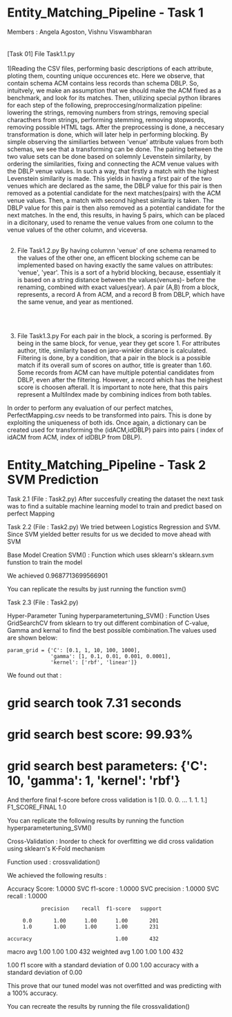 # Entity_Matching_Pipeline - Task 1
Members :
Angela Agoston,
Vishnu Viswambharan <br/><br/><br/>
[Task 01] File Task1.1.py <br/><br/>
1)Reading the CSV files, performing basic descriptions of each attribute, ploting them, counting unique occurences etc.
Here we observe, that contain schema ACM contains less records than schema DBLP. So, intuitvely, we make an assumption that we should make the ACM fixed as a benchmark, 
and look for its matches.
Then, utilizing special python librares for each step of the following, preproccesing/normalization pipeline: lowering the strings, removing numbers from strings, 
removing special characthers from strings, performing stemming, removing stopwords, removing possible HTML tags.
After the preprocessing is done, a neccesary transformation is done, which will later help in performing blocking.
By simple observing the similiarties between 'venue' attribute values from both schemas, we see that a transforming can be done. 
The pairing between the two value sets can be done based on solemnly Levenstein similarity, by ordering the similarities, fixing and connecting the ACM venue values with the DBLP 
venue values. In such a way, that firstly a match with the highest Levenstein similarity is made. This yields in having a first pair of the two venues which are declared as the same,
the DBLP value for this pair is then removed as a potential candidate for the next matches(pairs) with the ACM venue values. Then, a match with second highest similarity is taken.
The DBLP value for this pair is then also removed as a potential candidate for the next matches. In the end, this results, in having 5 pairs, which can be placed in a dicitonary,
used to rename the venue values from one column to the venue values of the other column, and viceversa. 
<br/>
<br/>

2) File Task1.2.py
By having  columnn 'venue' of one schema renamed to the values of the other one, an efficent blocking scheme can be implemented  based on  having exactly the same 
values on attributes: 'venue', 'year'. This is a sort of a hybrid blocking, because, essentialy it is based on a string distance between the values(venues)-
before the renaming, combined with exact values(year). A pair (A,B) from a block, represents, a record A from ACM, and a record B from DBLP, which have the same venue, 
and year as mentioned.

   <br/>
   <br/>
3) File Task1.3.py
For each pair in the block, a scoring is performed. By being in the same block, for venue, year they get score 1. For attributes author, title, similarity based on 
jaro-winkler distance is calculated. Filtering is done, by a condition, that a pair in the block is a possible match if its overall sum of scores on author, title
is greater than 1.60. Some records from ACM can have multiple potential candidates from DBLP, even after the filtering. However, a record which has the heighest score is choosen afterall.
It is important to note here, that this pairs represent a MultiIndex made by combining indices from both tables. 

In order to perform any evaluation of our perfect matches, PerfectMapping.csv needs to be transformed into pairs. This is done by exploiting the uniqueness of both ids.
Once again, a dictionary can be created used for transforming the (idACM,idDBLP) pairs into pairs ( index of idACM from ACM, index of idDBLP from DBLP).





# Entity_Matching_Pipeline - Task 2 SVM Prediction
 


Task 2.1 (File : Task2.py)
After succesfully creating the dataset the next task was to find a suitable machine learning model to train and predict based on perfect Mapping



Task 2.2 (File : Task2.py)
We tried between Logistics Regression and SVM. Since SVM yielded better results for us we decided to move ahead with SVM

Base Model Creation
SVM() : Function which uses sklearn's sklearn.svm funstion to train the model

We achieved 0.9687713699566901

You can replicate the results by just running the function svm()

Task 2.3 (File : Task2.py)

Hyper-Parameter Tuning
hyperparametertuning_SVM() : Function Uses GridSearchCV from sklearn to try out different combination of C-value, Gamma and kernal to find the best
possible combination.The values used are shown below:

    param_grid = {'C': [0.1, 1, 10, 100, 1000],
                  'gamma': [1, 0.1, 0.01, 0.001, 0.0001],
                  'kernel': ['rbf', 'linear']}

We found out that :

# grid search took 7.31 seconds
# grid search best score: 99.93%
# grid search best parameters: {'C': 10, 'gamma': 1, 'kernel': 'rbf'}

And therfore final f-score before cross validation is 1
[0. 0. 0. ... 1. 1. 1.]
F1_SCORE_FINAL 1.0

You can replicate the following results by running the function hyperparametertuning_SVM()

Cross-Validation : Inorder to check for overfitting we did cross validation using sklearn's K-Fold mechanism

Function used : crossvalidation()

We achieved the following results :

Accuracy Score: 1.0000
SVC f1-score  : 1.0000
SVC precision : 1.0000
SVC recall    : 1.0000

               precision    recall  f1-score   support

         0.0       1.00      1.00      1.00       201
         1.0       1.00      1.00      1.00       231

    accuracy                           1.00       432
   macro avg       1.00      1.00      1.00       432
weighted avg       1.00      1.00      1.00       432

1.00 f1 score with a standard deviation of 0.00
1.00 accuracy with a standard deviation of 0.00

This prove that our tuned model was not overfitted and was predicting with a 100% accuracy.

You can recreate the results by running the file crossvalidation()